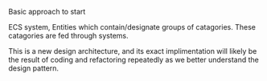 Basic approach to start

ECS system, Entities which contain/designate groups of catagories. These catagories are fed through systems. 

This is a new design architecture, and its exact implimentation will likely be the result of coding and refactoring repeatedly as we better understand the design pattern. 